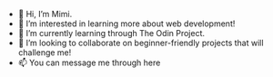 - 👋 Hi, I’m Mimi.
- 👀 I’m interested in learning more about web development!
- 🌱 I’m currently learning through The Odin Project.
- 💞️ I’m looking to collaborate on beginner-friendly projects that will challenge me!
- 📫 You can message me through here

<!---
mrizon13/mrizon13 is a ✨ special ✨ repository because its `README.md` (this file) appears on your GitHub profile.
You can click the Preview link to take a look at your changes.
--->
